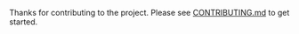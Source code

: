 Thanks for contributing to the project. Please see [CONTRIBUTING.md](https://github.com/openzt/openzerotrust/blob/main/CONTRIBUTING.md) to get started.
